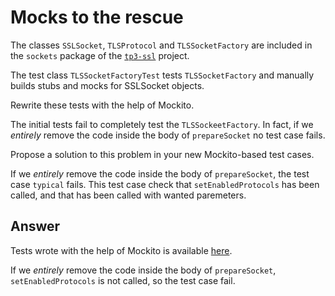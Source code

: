 # Mocks to the rescue

The classes `SSLSocket`, `TLSProtocol` and `TLSSocketFactory` are included in the `sockets` package of the [`tp3-ssl`](../code/tp3-ssl) project.

The test class `TLSSocketFactoryTest` tests `TLSSocketFactory` and manually builds stubs and mocks for SSLSocket objects.

Rewrite these tests with the help of Mockito.

The initial tests fail to completely test the `TLSSockeetFactory`. In fact, if we *entirely* remove the code inside the body of `prepareSocket` no test case fails.

Propose a solution to this problem in your new Mockito-based test cases.


If we *entirely* remove the code inside the body of `prepareSocket`, the test case `typical` fails.
This test case check that `setEnabledProtocols` has been called, and that has been called with wanted paremeters.

## Answer
Tests wrote with the help of Mockito is available [here](/code/tp3-ssl/src/test/java/fr/istic/vv/TLSSocketFactoryTestMocks.java).

If we *entirely* remove the code inside the body of `prepareSocket`, `setEnabledProtocols` is not called, so the test case fail.